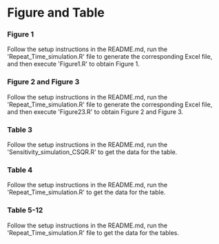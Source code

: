 # Figure and Table

###  Figure 1

Follow the setup instructions in the README.md, run the 'Repeat_Time_simulation.R' file to generate the corresponding Excel file, and then execute 'Figure1.R' to obtain Figure 1.

### Figure 2 and Figure 3

Follow the setup instructions in the README.md, run the 'Repeat_Time_simulation.R' file to generate the corresponding Excel file, and then execute 'Figure23.R' to obtain Figure 2 and Figure 3.

### Table 3

Follow the setup instructions in the README.md, run the 'Sensitivity_simulation_CSQR.R' to get the data for the table.

### Table 4

Follow the setup instructions in the README.md, run the 'Repeat_Time_simulation.R' to get the data for the table.

### Table 5-12

Follow the setup instructions in the README.md, run the 'Repeat_Time_simulation.R' file to get the data for the tables.
